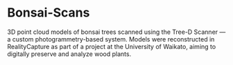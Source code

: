 # Bonsai-Scans
3D point cloud models of bonsai trees scanned using the Tree-D Scanner — a custom photogrammetry-based system. Models were reconstructed in RealityCapture as part of a project at the University of Waikato, aiming to digitally preserve and analyze wood plants.
